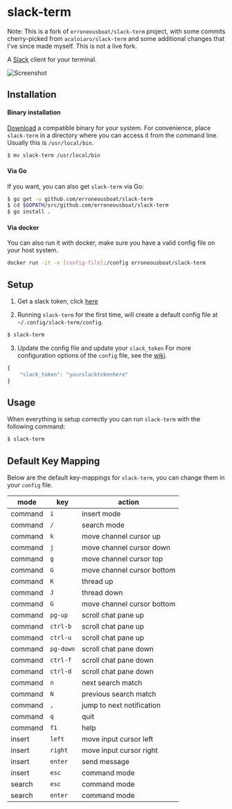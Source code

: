 slack-term
==========

Note: This is a fork of `erroneousboat/slack-term` project, with some commits cherry-picked from `acaloiaro/slack-term` and some additional changes that I've since made myself. This is not a live fork.

A [Slack](https://slack.com) client for your terminal.

![Screenshot](/screenshot.png?raw=true)

Installation
------------

#### Binary installation

[Download](https://github.com/erroneousboat/slack-term/releases) a
compatible binary for your system. For convenience, place `slack-term` in a
directory where you can access it from the command line. Usually this is
`/usr/local/bin`.

```bash
$ mv slack-term /usr/local/bin
```

#### Via Go

If you want, you can also get `slack-term` via Go:

```bash
$ go get -u github.com/erroneousboat/slack-term
$ cd $GOPATH/src/github.com/erroneousboat/slack-term
$ go install .
```

#### Via docker

You can also run it with docker, make sure you have a valid config file
on your host system.

```bash
docker run -it -v [config-file]:/config erroneousboat/slack-term
```

Setup
-----

1. Get a slack token, click [here](https://github.com/erroneousboat/slack-term/wiki#running-slack-term-without-legacy-tokens)

2. Running `slack-term` for the first time, will create a default config file at
   `~/.config/slack-term/config`.

```bash
$ slack-term
```

3. Update the config file and update your `slack_token` For more configuration
   options of the `config` file, see the [wiki](https://github.com/erroneousboat/slack-term/wiki).

```javascript
{
    "slack_token": "yourslacktokenhere"
}
```

Usage
-----

When everything is setup correctly you can run `slack-term` with the following
command:

```bash
$ slack-term
```

Default Key Mapping
-------------------

Below are the default key-mappings for `slack-term`, you can change them
in your `config` file.

| mode    | key       | action                     |
|---------|-----------|----------------------------|
| command | `i`       | insert mode                |
| command | `/`       | search mode                |
| command | `k`       | move channel cursor up     |
| command | `j`       | move channel cursor down   |
| command | `g`       | move channel cursor top    |
| command | `G`       | move channel cursor bottom |
| command | `K`       | thread up                  |
| command | `J`       | thread down                |
| command | `G`       | move channel cursor bottom |
| command | `pg-up`   | scroll chat pane up        |
| command | `ctrl-b`  | scroll chat pane up        |
| command | `ctrl-u`  | scroll chat pane up        |
| command | `pg-down` | scroll chat pane down      |
| command | `ctrl-f`  | scroll chat pane down      |
| command | `ctrl-d`  | scroll chat pane down      |
| command | `n`       | next search match          |
| command | `N`       | previous search match      |
| command | `,`       | jump to next notification  |
| command | `q`       | quit                       |
| command | `f1`      | help                       |
| insert  | `left`    | move input cursor left     |
| insert  | `right`   | move input cursor right    |
| insert  | `enter`   | send message               |
| insert  | `esc`     | command mode               |
| search  | `esc`     | command mode               |
| search  | `enter`   | command mode               |
